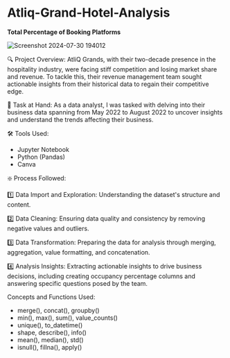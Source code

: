 # Atliq-Grand-Hotel-Analysis

**Total Percentage of Booking Platforms**


![Screenshot 2024-07-30 194012](https://github.com/user-attachments/assets/c1e10b8d-4867-496f-ab64-7655cb5695ae)






🔍 Project Overview: 
AtliQ Grands, with their two-decade presence in the hospitality industry, were facing stiff competition and losing market share and revenue. To tackle this, their revenue management team sought actionable insights from their historical data to regain their competitive edge.

🎯 Task at Hand: 
As a data analyst, I was tasked with delving into their business data spanning from May 2022 to August 2022 to uncover insights and understand the trends affecting their business.

🛠️ Tools Used:
- Jupyter Notebook
- Python (Pandas)
- Canva

❇️ Process Followed: 

1️⃣ Data Import and Exploration: Understanding the dataset's structure and content. 

2️⃣ Data Cleaning: Ensuring data quality and consistency by removing negative values and outliers.

3️⃣ Data Transformation: Preparing the data for analysis through merging, aggregation, value formatting, and concatenation. 

4️⃣ Analysis Insights: Extracting actionable insights to drive business decisions, including creating occupancy percentage columns and answering specific questions posed by the team.
 
Concepts and Functions Used:
- merge(), concat(), groupby()
- min(), max(), sum(), value_counts()
- unique(), to_datetime()
- shape, describe(), info()
- mean(), median(), std()
- isnull(), fillna(), apply()
